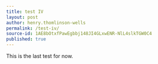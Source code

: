 ```yaml
---
title: test IV
layout: post
author: henry.thomlinson-wells
permalink: /test-iv/
source-id: 1AE8bOtxfPawEgbbj148JI4GLxwENR-NlL4slkTGW0C4
published: true
---
```

This is the last test for now.


